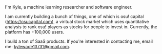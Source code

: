 I'm Kyle, a machine learning researcher and software engineer.

I am currently building a bunch of things, one of which is osu! capital (https://osucapital.com), a viritual stock market which uses quantitative analysis to rank osu! players as stocks for people to invest in. Currently, the platform has +100,000 users.

I build a ton of SaaS products. If you're interested in contacting me, email me: kylewade13731@gmail.com.
